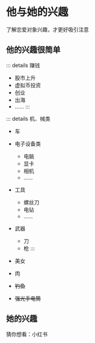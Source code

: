 # 他与她的兴趣

了解恋爱对象兴趣，才更好吸引注意

## 他的兴趣很简单

::: details 赚钱
- 股市上升
- 虚拟币投资
- 创业
- 出海
- ……
:::

::: details 机、械类
  - 车
  - 电子设备类
    - 电脑
    - 显卡
    - 相机
    - ……
  - 工具
    - 螺丝刀
    - 电钻
    - ……
  - 武器
    - 刀
    - 枪
:::

- 美女
- 肉
- ~~钓鱼~~
- ~~强光手电筒~~

## 她的兴趣

猜你想看：小红书
